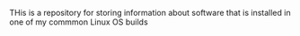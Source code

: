 THis is a repository for storing information about software that is installed in one of my commmon Linux OS builds
